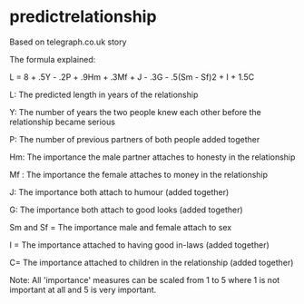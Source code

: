 # predictrelationship
Based on telegraph.co.uk story



The formula explained:

L = 8 + .5Y - .2P + .9Hm + .3Mf + J - .3G - .5(Sm - Sf)2 + I + 1.5C

L: The predicted length in years of the relationship

Y: The number of years the two people knew each other before the relationship became serious

P: The number of previous partners of both people added together

Hm: The importance the male partner attaches to honesty in the relationship

Mf : The importance the female attaches to money in the relationship

J: The importance both attach to humour (added together)

G: The importance both attach to good looks (added together)

Sm and Sf = The importance male and female attach to sex

I = The importance attached to having good in-laws (added together)

C= The importance attached to children in the relationship (added together)

Note: All 'importance' measures can be scaled from 1 to 5 where 1 is not important at all and 5 is very important.
